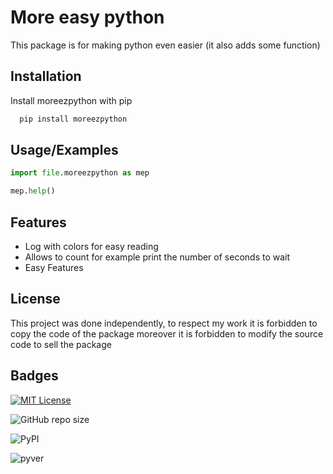 
# More easy python

This package is for making python even easier (it also adds some function)


## Installation

Install moreezpython with pip

```bash
  pip install moreezpython
```
    
## Usage/Examples

```python
import file.moreezpython as mep

mep.help()
```


## Features

- Log with colors for easy reading
- Allows to count for example print the number of seconds to wait
- Easy Features



## License

This project was done independently, to respect my work it is forbidden to copy the code of the package moreover it is forbidden to modify the source code to sell the package


## Badges


[![MIT License](https://img.shields.io/badge/License-MIT-green.svg)](https://choosealicense.com/licenses/mit/)

![GitHub repo size](https://img.shields.io/github/repo-size/Maelus-999/ezpython)

![PyPI](https://img.shields.io/pypi/v/moreezpython)

![pyver](https://img.shields.io/badge/min%20python%20version-v2.7-green)
